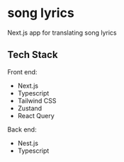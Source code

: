 # song lyrics

Next.js app for translating song lyrics

## Tech Stack

Front end:

- Next.js
- Typescript
- Tailwind CSS
- Zustand
- React Query

Back end:

- Nest.js
- Typescript
